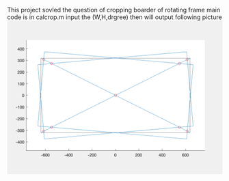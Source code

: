 This project sovled the question of cropping boarder of rotating frame
main code is in calcrop.m
input the (W,H,drgree) then will output following picture
![image](https://github.com/Waxpple/Sovling_rotation_crop/blob/main/%E6%88%AA%E5%9C%96%202021-01-08%20%E4%B8%8A%E5%8D%889.58.05.png)
